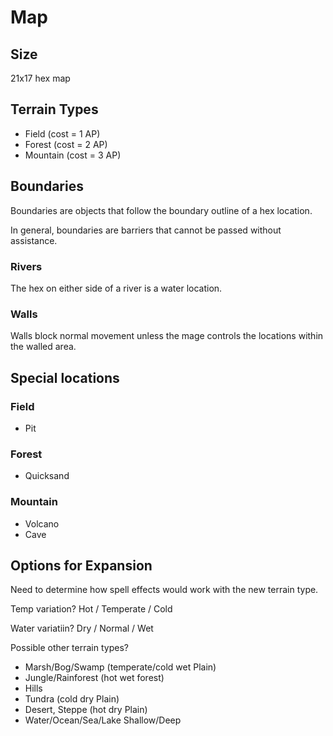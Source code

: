 # Map

## Size

21x17 hex map

## Terrain Types

* Field (cost = 1 AP)
* Forest (cost = 2 AP)
* Mountain (cost = 3 AP)

## Boundaries

Boundaries are objects that follow the boundary outline of a hex location.

In general, boundaries are barriers that cannot be passed without assistance.

### Rivers

The hex on either side of a river is a water location.

### Walls

Walls block normal movement unless the mage controls the locations within the walled area.

## Special locations

### Field

* Pit

### Forest

* Quicksand

### Mountain

* Volcano
* Cave

## Options for Expansion

Need to determine how spell effects would work with the new terrain type.

Temp variation?  Hot / Temperate / Cold

Water variatiin? Dry / Normal / Wet

Possible other terrain types?

* Marsh/Bog/Swamp (temperate/cold wet Plain)
* Jungle/Rainforest (hot wet forest)
* Hills
* Tundra (cold dry Plain)
* Desert, Steppe (hot dry Plain)
* Water/Ocean/Sea/Lake Shallow/Deep
